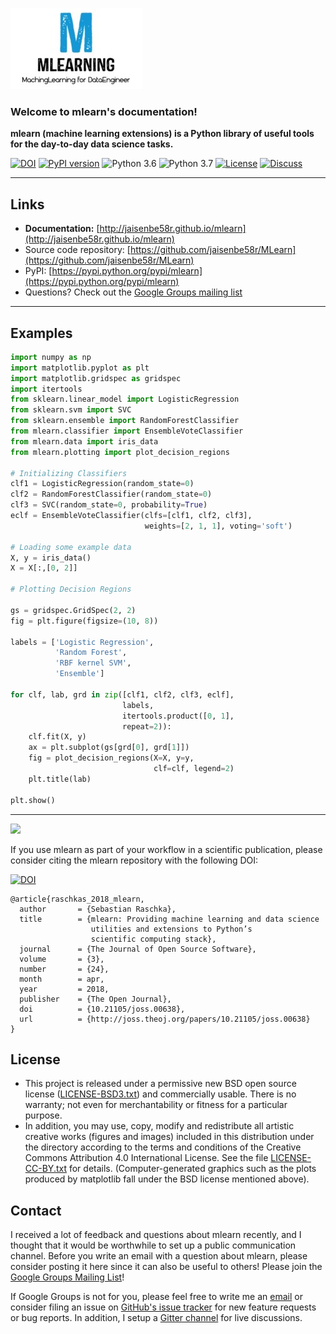 
![](./img/logo.png)

### Welcome to mlearn's documentation!

**mlearn (machine learning extensions) is a Python library of useful tools for the day-to-day data science tasks.**


[![DOI](http://joss.theoj.org/papers/10.21105/joss.00638/status.svg)](https://doi.org/10.21105/joss.00638)
[![PyPI version](https://badge.fury.io/py/mlearn.svg)](http://badge.fury.io/py/mlearn)
![Python 3.6](https://img.shields.io/badge/python-3.6-blue.svg)
![Python 3.7](https://img.shields.io/badge/python-3.7-blue.svg)
[![License](https://img.shields.io/badge/license-BSD-blue.svg)](./license)
[![Discuss](https://img.shields.io/badge/discuss-google_group-blue.svg)](https://groups.google.com/forum/#!forum/mlearn)

<hr>

## Links

- **Documentation:** [http://jaisenbe58r.github.io/mlearn](http://jaisenbe58r.github.io/mlearn)
- Source code repository: [https://github.com/jaisenbe58r/MLearn](https://github.com/jaisenbe58r/MLearn)
- PyPI: [https://pypi.python.org/pypi/mlearn](https://pypi.python.org/pypi/mlearn)
- Questions? Check out the [Google Groups mailing list](https://groups.google.com/forum/#!forum/mlearn)

<hr>


## Examples

```python
import numpy as np
import matplotlib.pyplot as plt
import matplotlib.gridspec as gridspec
import itertools
from sklearn.linear_model import LogisticRegression
from sklearn.svm import SVC
from sklearn.ensemble import RandomForestClassifier
from mlearn.classifier import EnsembleVoteClassifier
from mlearn.data import iris_data
from mlearn.plotting import plot_decision_regions

# Initializing Classifiers
clf1 = LogisticRegression(random_state=0)
clf2 = RandomForestClassifier(random_state=0)
clf3 = SVC(random_state=0, probability=True)
eclf = EnsembleVoteClassifier(clfs=[clf1, clf2, clf3],
                              weights=[2, 1, 1], voting='soft')

# Loading some example data
X, y = iris_data()
X = X[:,[0, 2]]

# Plotting Decision Regions

gs = gridspec.GridSpec(2, 2)
fig = plt.figure(figsize=(10, 8))

labels = ['Logistic Regression',
          'Random Forest',
          'RBF kernel SVM',
          'Ensemble']

for clf, lab, grd in zip([clf1, clf2, clf3, eclf],
                         labels,
                         itertools.product([0, 1],
                         repeat=2)):
    clf.fit(X, y)
    ax = plt.subplot(gs[grd[0], grd[1]])
    fig = plot_decision_regions(X=X, y=y,
                                clf=clf, legend=2)
    plt.title(lab)

plt.show()
```

---

![](./img/ensemble_decision_regions_2d.png)

If you use mlearn as part of your workflow in a scientific publication, please consider citing the mlearn repository with the following DOI:

[![DOI](http://joss.theoj.org/papers/10.21105/joss.00638/status.svg)](https://doi.org/10.21105/joss.00638)

```
@article{raschkas_2018_mlearn,
  author       = {Sebastian Raschka},
  title        = {mlearn: Providing machine learning and data science 
                  utilities and extensions to Python’s  
                  scientific computing stack},
  journal      = {The Journal of Open Source Software},
  volume       = {3},
  number       = {24},
  month        = apr,
  year         = 2018,
  publisher    = {The Open Journal},
  doi          = {10.21105/joss.00638},
  url          = {http://joss.theoj.org/papers/10.21105/joss.00638}
}
```


## License

- This project is released under a permissive new BSD open source license ([LICENSE-BSD3.txt](https://github.com/jaisenbe58r/MLearn/blob/master/LICENSE-BSD3.txt)) and commercially usable. There is no warranty; not even for merchantability or fitness for a particular purpose.
- In addition, you may use, copy, modify and redistribute all artistic creative works (figures and images) included in this distribution under the directory
according to the terms and conditions of the Creative Commons Attribution 4.0 International License.  See the file [LICENSE-CC-BY.txt](https://github.com/jaisenbe58r/MLearn/blob/master/LICENSE-CC-BY.txt) for details. (Computer-generated graphics such as the plots produced by matplotlib fall under the BSD license mentioned above).

## Contact

I received a lot of feedback and questions about mlearn recently, and I thought that it would be worthwhile to set up a public communication channel. Before you write an email with a question about mlearn, please consider posting it here since it can also be useful to others! Please join the [Google Groups Mailing List](https://groups.google.com/forum/#!forum/mlearn)!

If Google Groups is not for you, please feel free to write me an [email](mailto:mail@sebastianraschka.com) or consider filing an issue on [GitHub's issue tracker](https://github.com/jaisenbe58r/MLearn/issues) for new feature requests or bug reports. In addition, I setup a [Gitter channel](https://gitter.im/jaisenbe58r/mlearn?utm_source=badge&utm_medium=badge&utm_campaign=pr-badge&utm_content=badge) for live discussions.
